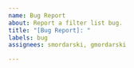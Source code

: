 ```yaml
---
name: Bug Report
about: Report a filter list bug.
title: "[Bug Report]: "
labels: bug
assignees: smordarski, gmordarski

---
```



